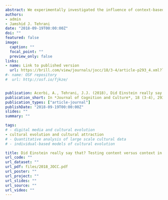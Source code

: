 ```yaml
---
abstract: We experimentally investigated the influence of context-based biases, such as prestige and popularity, on the preferences for quotations. Participants were presented with random quotes associated to famous or unknown authors (experiment one), or with random quotes presented as popular, i.e. chosen by many previous participants, or un- popular (experiment two). To exclude effects related to the content of the quotations, all participants were subsequently presented with the same quotations, again associ- ated to famous and unknown authors (experiment three), or presented as popular or unpopular (experiment four). Overall, our results showed that context-based biases had no (in case of prestige and conformity), or limited (in case of popularity), effect in determining participants’ choices. Quotations preferred for their content were preferred in general, despite the contextual cues to which they were associated. We con- clude discussing how our results fit with the well-known phenomenon of the spread and success (especially digital) of misattributed quotations, and we draw some more general implications for cultural evolution research.
authors:
- admin
- Jamshid J. Tehrani
date: "2018-09-19T00:00:00Z"
doi: ""
featured: false
image:
  caption: ""
  focal_point: ""
  preview_only: false
links:
- name: Link to published version
  url: https://brill.com/view/journals/jocc/18/3-4/article-p293_4.xml?lang=en
#- name: OSF repository
#  url: http://osf.io/fjkze/


publication: Acerbi, A., Tehrani, J.J. (2018), Did Einstein really say that? Testing content versus context in the cultural selection of quotations, *Journal of Cognition and Culture*, 18 (3-4), 293-311
publication_short: In *Journal of Cognition and Culture*, 18 (3-4), 293-311
publication_types: ["article-journal"]
publishDate: "2018-09-19T00:00:00Z"
slides: ""
summary: ""

tags:
# - digital media and cultural evolution
- cultural evolution and cultural attraction
# - Quantitative analysis of large scale cultural data
# - individual-based models of cultural evolution

title: Did Einstein really say that? Testing content versus context in the cultural selection of quotations
url_code: ""
url_dataset: ""
url_pdf: files/2018_JOCC.pdf
url_poster: ""
url_project: ""
url_slides: ""
url_source: ""
url_video: ""
---
```

<script id="altmetric-embed-js" type="text/javascript"
src='https://d1bxh8uas1mnw7.cloudfront.net/assets/embed.js'></script>

<div data-badge-details="right" data-badge-type="donut" data-doi="10.1163/15685373-12340032" data-hide-no-mentions="true" class="altmetric-embed"></div>


